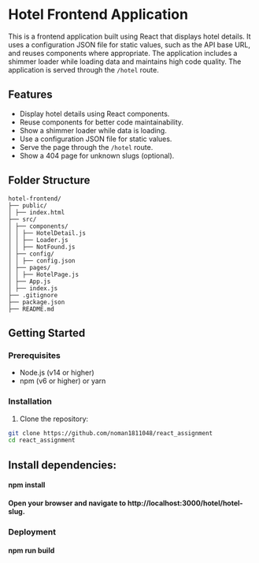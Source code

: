 # Hotel Frontend Application

This is a frontend application built using React that displays hotel details. It uses a configuration JSON file for static values, such as the API base URL, and reuses components where appropriate. The application includes a shimmer loader while loading data and maintains high code quality. The application is served through the `/hotel` route.

## Features

- Display hotel details using React components.
- Reuse components for better code maintainability.
- Show a shimmer loader while data is loading.
- Use a configuration JSON file for static values.
- Serve the page through the `/hotel` route.
- Show a 404 page for unknown slugs (optional).

## Folder Structure
```
hotel-frontend/
├── public/
│ ├── index.html
├── src/
│ ├── components/
│ │ ├── HotelDetail.js
│ │ ├── Loader.js
│ │ ├── NotFound.js
│ ├── config/
│ │ ├── config.json
│ ├── pages/
│ │ ├── HotelPage.js
│ ├── App.js
│ ├── index.js
├── .gitignore
├── package.json
├── README.md
```

## Getting Started

### Prerequisites

- Node.js (v14 or higher)
- npm (v6 or higher) or yarn

### Installation

1. Clone the repository:

```bash
git clone https://github.com/noman1811048/react_assignment
cd react_assignment
```
## Install dependencies:
#### npm install
#### Open your browser and navigate to http://localhost:3000/hotel/hotel-slug.
### Deployment
#### npm run build
